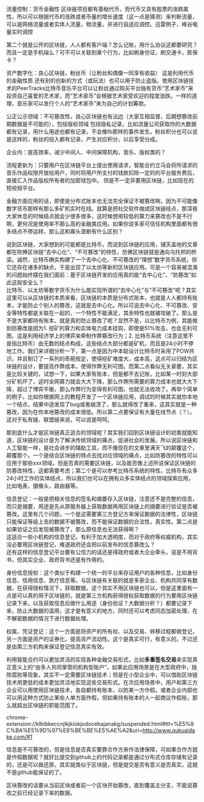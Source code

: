 流量控制：货币金融性
区块链项目都有基础代币，而代币又具有股票的涨跌属性，所以可以根据代币的涨跌或者币量的增长速度（这一点是猜测）来判断流量，可以是网络流量或者实体人流量，物流量，并进行自适应调控。迅雷例子，峰谷电量实时调控


第二个就是公开的区块链，人人都有客户端？怎么记账，用什么协议这都要研究？而且一定是手机端么？可不可以关联到某个行为，比如刷身份证，刷交通卡，医保卡？

资产数字化：良心区块链，粉丝币（让粉丝和偶像一同享有收益）
这是利用代币的金融性质
还有别的创新的方式（或玩法）也可以用于防止盗版。使用区块链技术的PeerTracks比特币音乐平台可以让粉丝通过购买平台独有货币“艺术家币”来投资自己喜爱的艺术家，而“艺术家币”会根据艺术家受欢迎的程度涨跌。一样的道理，音乐家可以发行个人的“艺术家币”来为自己的计划筹款。



公正公示领域：不可篡改性，良心区块链也有沾边（大家互相监督，后期想篡改前期数据是不可能的），包括版权领域
包括隐私记录，比如流量公司获取你的大数据都有记录，用什么用途也都有记录，不会像fb那样的事件发生。粉丝积分也可以说是这样的，粉丝的投入都有记录，产生对应积分，以后享受分成。

企业内：提高效率，减少中间人、中间保障机构，音乐、版权类的？

流程更新为：只要用户在区块链平台上提出使用请求，智能合约立马会将所请求的音乐作品权限开放给用户，同时将用户所支付的钱款扣除一定的的平台服务费后，直接汇入作品版权所有者的加密钱包中。
但是不一定非要用区块链，比如现在的短视频平台。



金融方面应用的话，即使是分布式账本也无法完全保证不被篡改啊，因为不可能像数字货币那样有那么多矿机实时在线。就算是把社交软件做成区块链结点，那深夜大家休息的时候结点就会少很多很多，这时候想用较低的算力来篡改也不是不行啊，更何况是使用率不那么高的金融类应用。如果你说多家可信任机构里面都有很多结点不停运转，那么这和寡头垄断有什么区别？


说到区块链，大家想到的可能都是比特币，而说到区块链的应用，铺天盖地的文章都在吹捧区块链“去中心化”、“不可篡改”的特性，仿佛区块链就是通向乌托邦的桥梁。诚然，比特币确实构建了一个去中心化、不可篡改的“理想”数字货币系统，但它还存在诸多的缺点，于是出现了以太坊等新的区块链应用。可是一个容易被混淆的问题始终摆在我们面前：基于区块链开发的应用真的能“去中心化”、“防篡改”如此这般安全么？  
比特币、以太坊等数字货币为什么能实现所谓的“去中心化”与“不可篡改”呢？其实这里可以从区块链的本质来看，区块链的本质是分布式账本，也就是人人都持有账本，才能防止个别人的篡改，这就是去中心化。所以可说去中心化、不可篡改、安全等特性都是关联在一起的，一个特性不能满足，其余特性也就被攻破了。那么是不是大家都持有账本，就是真的防止篡改了呢？显然不是，以比特币为例，其能做到防篡改是因为1. 挖矿的算力和实体电力成本挂钩，即使是51%攻击，也会无利可图，这是利用经济学上的博弈来牵制作弊篡改行为；2. 比特币系统（注意这里不是指比特币）由无数的结点构成，这些结点大部分都是矿机，而且是24小时不停地工作。我们来详细分析一下，第一点是因为中本聪设计比特币时采用了POW共识，并且制订了一系列的奇葩规定，使得挖矿难度大，成本高，这点可以归结为区块链的设计，要提高作弊成本，使得作弊无利可图。而第二点看似无关紧要，其实是比较关键的，试想一下，如果大家有账本，但是都不去记账，比如某一时刻大部分矿机坏了，这时全网算力就会大大下降，那么作弊所需要的算力成本也就大大下降，超过了博弈平衡，那么作弊行为变得有利可图，也就无法收场了。再举个简单的例子，比如你根据网上的教程开发了一个区块链应用，调试的时候其实就你本地一个结点，结果中途发现了bug或者崩溃了，那么就得改了重来，这其实就是一种篡改，因为在你本地篡改的成本很低。所以第二点要保证有大量在线节点（？）。这对于私有链、联盟链来说，可以说是呵呵。

那到底什么才是区块链真正适合的领域呢？其实我们回到区块链设计的初衷就能知道，区块链的设计是为了解决传统领域的痛点，促进社会的发展。所以说区块链和人工智能一样，是社会进步的辅助工具，而不像现在的文章里满天飞的颠覆这个，颠覆那个。一个是结合区块链的特点去找对应领域的痛点，比如防篡改的特性可以应用于那些xxx领域，但是否真的需要区块链，以及能否像上述所说保证区块链的防篡改特性，这都需要考虑；第二个是可以参考比特币系统的特性，比特币有众多24小时工作的实体结点，所以我们也可以在拥有众多实体结点的领域探索应用，比如电表，摄像头，路由器等。


信息登记：一般是把相关信息的签名和摘要存入区块链，注意还不是完整的信息，而只是摘要，用途是先从原服务器上获取数据再用区块链上的摘要进行验证是否被篡改。这里有几个问题，一个是这需要第三方登记方来保证数据的法律性，区块链只能保证等级上去的数据不被篡改，而不能保证数据的合法性，真实性。第二点是如果验证之后发现被篡改了，那么原信息也无法获得啊？      
这适合一些小机构的信息登记，有利于加大透明度，而对于政府等权威机构，其实没必要用区块链登记，难道政府还会把以前发布的信息篡改么？      
还有这样的信息登记平台要有公信力的话还是得政府或者大企业牵头，说是不用背书，但其实企业、政府背书还是有作用的。  

身份信息授权：这个类似于构建一个统一的平台来存证用户的各种信息，比如身份信息、信用信息、医疗信息等。与区块链有关联的就是多家企业、机构共同享有数据，在获得授权情况下，获取数据。这个其实不用区块链也可以，但是这里面有一点是可以真的用于区块链的，就是第三方机构获得授权获取数据的行为要用区块链记录下来，以及获取信息后做什么用途（身份验证？大数据分析？）都要记录下来，防止大数据的滥用，这才是有意义的地方。同时还可以考虑同态加密处理，在不解密数据的情况下进行数据处理。

权属、凭证登记：这个一方面是将资产的所有权、以及交易、转移过程都做登记，另一方面是资产的证券化，提高资产流动性。这个是真实可行，有意义的。不过还是由第三方机构来保证登记信息真实有效。


利用智能合约可以更加灵活的实现各种金融交易形式，比如**多重签名交易**来实现真正意义上的“由多人共同掌管的机构型账户”，如果此应用场景是在大型政府中，抛除腐败等现象，其实不一定需要区块链技术；但是在小型企业中，可以借助区块链技术用更低的成本更加灵活地实现这些交易形式。在次应用场景中，用户和第三方企业可以用使用区块链技术，各自都持有账本，以防某一方作假。或者企业内部也可以用这种方式防止某些人单方面作假，但如果持有账本的人一起商议作假账，那么就超出区块链的职能范围了。



chrome-extension://klbibkeccnjlkjkiokjodocebajanakg/suspended.html#ttl=%E5%8C%BA%E5%9D%97%E8%BE%BE%E5%AE%A2&uri=http://www.qukuaidake.com/#1

信息是不可篡改的，但是信息是否真实要靠合作方来作法律保障，可如果合作方就是作假数据呢？就好比提交到github上的代码记录都是通过分布式仓库存储有记录的，还是可以做还原，其实就类似于区块链，但是提交是否有意义是否真实，这就不是github能保证的了。

区块篡改的话要从当前区块或者前一个区块开始篡改，直到覆盖主分支，不能说篡改之前已经记录下来的数据。
